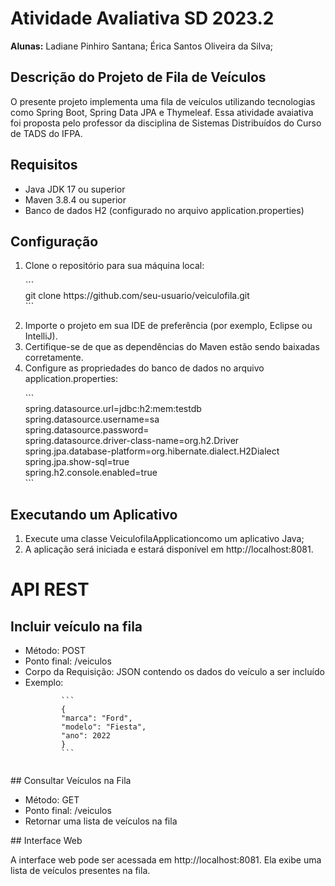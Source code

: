 # Atividade Avaliativa SD 2023.2 
**Alunas:** Ladiane Pinhiro Santana;
            Érica Santos Oliveira da Silva;
        
## Descrição do Projeto de Fila de Veículos
<p>O presente projeto implementa uma fila de veículos utilizando tecnologias como Spring Boot, Spring Data JPA e Thymeleaf. Essa atividade avaiativa foi proposta pelo professor da disciplina de Sistemas Distribuídos do Curso de TADS do IFPA.</p>

## Requisitos
<ul>
    <li>Java JDK 17 ou superior</li>
    <li>Maven 3.8.4 ou superior</li>
    <li>Banco de dados H2 (configurado no arquivo application.properties)</li>    
</ul>

## Configuração
<ol>
    <li>Clone o repositório para sua máquina local:</li>
    <p>```<br>
        git clone https://github.com/seu-usuario/veiculofila.git <br>
        ```</p>
    <li>Importe o projeto em sua IDE de preferência (por exemplo, Eclipse ou IntelliJ).</li>
    <li>Certifique-se de que as dependências do Maven estão sendo baixadas corretamente.</li>
    <li>Configure as propriedades do banco de dados no arquivo application.properties:</li>
    <p>```<br>
        spring.datasource.url=jdbc:h2:mem:testdb<br>
        spring.datasource.username=sa<br>
        spring.datasource.password=<br>
        spring.datasource.driver-class-name=org.h2.Driver<br>
        spring.jpa.database-platform=org.hibernate.dialect.H2Dialect<br>
        spring.jpa.show-sql=true<br>
        spring.h2.console.enabled=true<br>
        ```</p>
</ol>

## Executando um Aplicativo
<ol>
    <li>Execute uma classe VeiculofilaApplicationcomo um aplicativo Java;</li>
    <li>A aplicação será iniciada e estará disponível em http://localhost:8081.</li>
</ol>

# API REST
## Incluir veículo na fila
<ul>
    <li>Método: POST</li>
    <li>Ponto final: /veiculos</li>
    <li>Corpo da Requisição: JSON contendo os dados do veículo a ser incluído</li>
    <li>Exemplo:</li>
    <code>
        ```
        {
        "marca": "Ford",
        "modelo": "Fiesta",
        "ano": 2022
        }
        ```    
    </code>
</ul>
## Consultar Veículos na Fila
<ul>    
    <li>Método: GET</li>
    <li>Ponto final: /veiculos</li>
    <li>Retornar uma lista de veículos na fila</li>
</ul>
## Interface Web
<p>A interface web pode ser acessada em http://localhost:8081.
 Ela exibe uma lista de veículos presentes na fila.</p>
